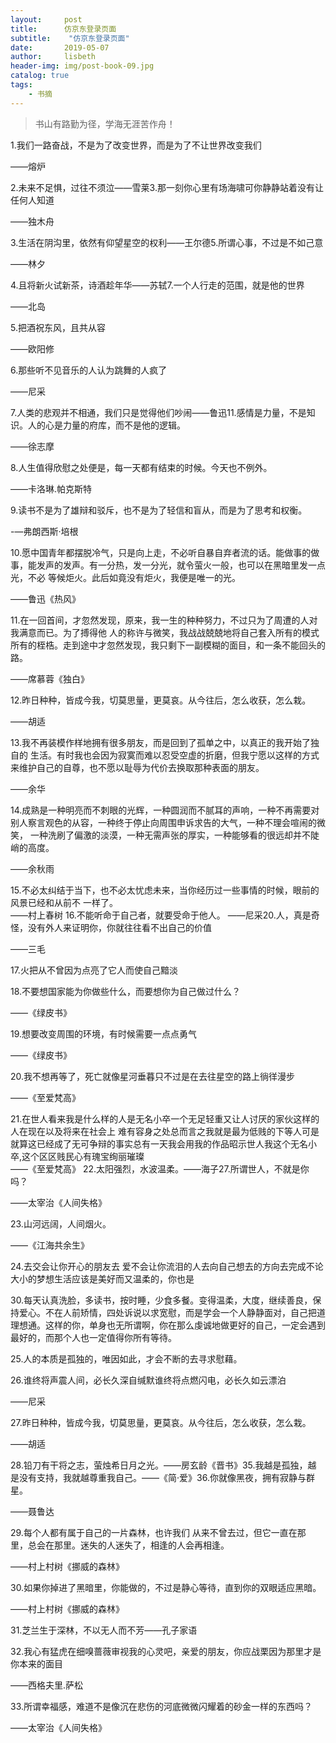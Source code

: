 ```yaml
---
layout:     post
title:      仿京东登录页面
subtitle:    "仿京东登录页面"
date:       2019-05-07
author:     lisbeth
header-img: img/post-book-09.jpg
catalog: true
tags:
    - 书摘
---
```

> 书山有路勤为径，学海无涯苦作舟！

1.我们一路奋战，不是为了改变世界，而是为了不让世界改变我们

——熔炉

2.未来不足惧，过往不须泣——雪莱3.那一刻你心里有场海啸可你静静站着没有让任何人知道

——独木舟

3.生活在阴沟里，依然有仰望星空的权利——王尔德5.所谓心事，不过是不如己意 

——林夕

4.且将新火试新茶，诗酒趁年华——苏轼7.一个人行走的范围，就是他的世界  

——北岛

5.把酒祝东风，且共从容  

——欧阳修

6.那些听不见音乐的人认为跳舞的人疯了   

——尼采

7.人类的悲观并不相通，我们只是觉得他们吵闹——鲁迅11.感情是力量，不是知识。人的心是力量的府库，而不是他的逻辑。 

——徐志摩

8.人生值得欣慰之处便是，每一天都有结束的时候。今天也不例外。

——卡洛琳.帕克斯特

9.读书不是为了雄辩和驳斥，也不是为了轻信和盲从，而是为了思考和权衡。  

-—弗朗西斯·培根

10.愿中国青年都摆脱冷气，只是向上走，不必听自暴自弃者流的话。能做事的做事，能发声的发声。有一分热，发一分光，就令萤火一般，也可以在黑暗里发一点光，不必
等候炬火。此后如竟没有炬火，我便是唯一的光。  

——鲁迅《热风》

11.在一回首间，才忽然发现，原来，我一生的种种努力，不过只为了周遭的人对我满意而已。为了搏得他
人的称许与微笑，我战战兢兢地将自己套入所有的模式所有的桎梏。走到途中才忽然发现，我只剩下一副模糊的面目，和一条不能回头的路。  

——席慕蓉《独白》

12.昨日种种，皆成今我，切莫思量，更莫哀。从今往后，怎么收获，怎么栽。

——胡适

13.我不再装模作样地拥有很多朋友，而是回到了孤单之中，以真正的我开始了独自的
生活。有时我也会因为寂寞而难以忍受空虚的折磨，但我宁愿以这样的方式来维护自己的自尊，也不愿以耻辱为代价去换取那种表面的朋友。 

——余华

14.成熟是一种明亮而不刺眼的光辉，一种圆润而不腻耳的声响，一种不再需要对别人察言观色的从容，一种终于停止向周围申诉求告的大气，一种不理会喧闹的微笑，
一种洗刷了偏激的淡漠，一种无需声张的厚实，一种能够看的很远却并不陡峭的高度。

——余秋雨

15.不必太纠结于当下，也不必太忧虑未来，当你经历过一些事情的时候，眼前的风景已经和从前不
一样了。    
——村上春树
16.不能听命于自己者，就要受命于他人。 ——尼采20.人，真是奇怪，没有外人来证明你，你就往往看不出自己的价值   

——三毛

17.火把从不曾因为点亮了它人而使自己黯淡

18.不要想国家能为你做些什么，而要想你为自己做过什么？

——《绿皮书》

19.想要改变周围的环境，有时候需要一点点勇气

——《绿皮书》

20.我不想再等了，死亡就像星河垂暮只不过是在去往星空的路上徜徉漫步   

——《至爱梵高》

21.在世人看来我是什么样的人是无名小卒一个无足轻重又让人讨厌的家伙这样的人在现在以及将来在社会上
难有容身之处总而言之我就是最为低贱的下等人可是就算这已经成了无可争辩的事实总有一天我会用我的作品昭示世人我这个无名小卒,这个区区贱民心有瑰宝绚丽璀璨   
                                                ——《至爱梵高》
22.太阳强烈，水波温柔。——海子27.所谓世人，不就是你吗？   

——太宰治《人间失格》

23.山河远阔，人间烟火。

——《江海共余生》

24.去交会让你开心的朋友去
爱不会让你流泪的人去向自己想去的方向去完成不论大小的梦想生活应该是美好而又温柔的，你也是

30.每天认真洗脸，多读书，按时睡，少食多餐。变得温柔，大度，继续善良，保持爱心。不在人前矫情，四处诉说以求宽慰，而是学会一个人静静面对，自己把道理想通。这样的你，单身也无所谓啊，你在那么虔诚地做更好的自己，一定会遇到
最好的，而那个人也一定值得你所有等待。

25.人的本质是孤独的，唯因如此，才会不断的去寻求慰藉。

26.谁终将声震人间，必长久深自缄默谁终将点燃闪电，必长久如云漂泊       

——尼采

27.昨日种种，皆成今我，切莫思量，更莫哀。从今往后，怎么收获，怎么栽。 

——胡适

28.铅刀有干将之志，萤烛希日月之光。——房玄龄《晋书》35.我越是孤独，越
是没有支持，我就越尊重我自己。——《简·爱》36.你就像黑夜，拥有寂静与群星。 

——聂鲁达

29.每个人都有属于自己的一片森林，也许我们 从来不曾去过，但它一直在那
里，总会在那里。迷失的人迷失了，相逢的人会再相逢。

——村上村树《挪威的森林》

30.如果你掉进了黑暗里，你能做的，不过是静心等待，直到你的双眼适应黑暗。  

——村上村树《挪威的森林》

31.芝兰生于深林，不以无人而不芳——孔子家语

32.我心有猛虎在细嗅蔷薇审视我的心灵吧，亲爱的朋友，你应战栗因为那里才是你本来的面目    

——西格夫里.萨松

33.所谓幸福感，难道不是像沉在悲伤的河底微微闪耀着的砂金一样的东西吗？   

——太宰治《人间失格》

